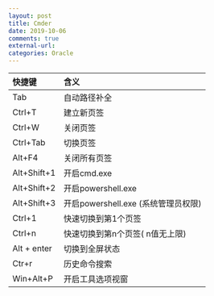 ```yaml
---
layout: post
title: Cmder 
date: 2019-10-06
comments: true
external-url:
categories: Oracle 
---
```



|快捷键	|含义|
|:-------------|:------------|
|Tab|自动路径补全|
|Ctrl+T|建立新页签|
|Ctrl+W|关闭页签|
|Ctrl+Tab| 切换页签|
|Alt+F4|关闭所有页签|
|Alt+Shift+1|开启cmd.exe|
|Alt+Shift+2|开启powershell.exe|
|Alt+Shift+3|开启powershell.exe (系统管理员权限)|
|Ctrl+1|快速切换到第1个页签|
|Ctrl+n|快速切换到第n个页签( n值无上限)|
|Alt + enter|切换到全屏状态|
|Ctr+r|历史命令搜索|
|Win+Alt+P|开启工具选项视窗|